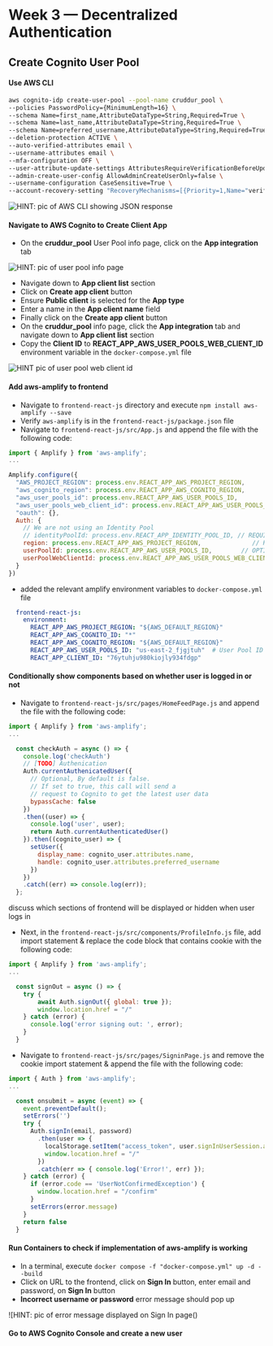 # Week 3 — Decentralized Authentication
## Create Cognito User Pool
#### Use AWS CLI
```bash
aws cognito-idp create-user-pool --pool-name cruddur_pool \
--policies PasswordPolicy={MinimumLength=16} \
--schema Name=first_name,AttributeDataType=String,Required=True \
--schema Name=last_name,AttributeDataType=String,Required=True \
--schema Name=preferred_username,AttributeDataType=String,Required=True \
--deletion-protection ACTIVE \
--auto-verified-attributes email \
--username-attributes email \
--mfa-configuration OFF \
--user-attribute-update-settings AttributesRequireVerificationBeforeUpdate=email \
--admin-create-user-config AllowAdminCreateUserOnly=false \
--username-configuration CaseSensitive=True \
--account-recovery-setting "RecoveryMechanisms=[{Priority=1,Name="verified_email"}]"
```
![HINT: pic of AWS CLI showing JSON response]()
#### Navigate to AWS Cognito to Create Client App
* On the **cruddur_pool** User Pool info page, click on the **App integration** tab

![HINT: pic of user pool info page]()
* Navigate down to **App client list** section
* Click on **Create app client** button
* Ensure **Public client** is selected for the **App type**
* Enter a name in the **App client name** field
* Finally click on the **Create app client** button
* On the **cruddur_pool** info page, click the **App integration** tab and navigate down to **App client list** section
* Copy the **Client ID** to **REACT_APP_AWS_USER_POOLS_WEB_CLIENT_ID** environment variable in the `docker-compose.yml` file

![HINT pic of user pool web client id]()
#### Add aws-amplify to frontend
* Navigate to `frontend-react-js` directory and execute `npm install aws-amplify --save`
* Verify `aws-amplify` is in the `frontend-react-js/package.json` file
* Navigate to `frontend-react-js/src/App.js` and append the file with the following code:

```js
import { Amplify } from 'aws-amplify'; 
...

Amplify.configure({
  "AWS_PROJECT_REGION": process.env.REACT_APP_AWS_PROJECT_REGION,
  "aws_cognito_region": process.env.REACT_APP_AWS_COGNITO_REGION,
  "aws_user_pools_id": process.env.REACT_APP_AWS_USER_POOLS_ID,
  "aws_user_pools_web_client_id": process.env.REACT_APP_AWS_USER_POOLS_WEB_CLIENT_ID,
  "oauth": {},
  Auth: {
    // We are not using an Identity Pool
    // identityPoolId: process.env.REACT_APP_IDENTITY_POOL_ID, // REQUIRED - Amazon Cognito Identity Pool ID
    region: process.env.REACT_APP_AWS_PROJECT_REGION,              // REQUIRED - Amazon Cognito Region
    userPoolId: process.env.REACT_APP_AWS_USER_POOLS_ID,        // OPTIONAL - Amazon Cognito User Pool ID
    userPoolWebClientId: process.env.REACT_APP_AWS_USER_POOLS_WEB_CLIENT_ID,  // OPTIONAL - Amazon Cognito 
  }
})
```
* added the relevant amplify environment variables to `docker-compose.yml` file

```yaml
  frontend-react-js:
    environment:
      REACT_APP_AWS_PROJECT_REGION: "${AWS_DEFAULT_REGION}"
      REACT_APP_AWS_COGNITO_ID: "*"
      REACT_APP_AWS_COGNITO_REGION: "${AWS_DEFAULT_REGION}"
      REACT_APP_AWS_USER_POOLS_ID: "us-east-2_fjgjtuh"  # User Pool ID
      REACT_APP_CLIENT_ID: "76ytuhju980kiojly934fdgp"
```
#### Conditionally show components based on whether user is logged in or not
* Navigate to `frontend-react-js/src/pages/HomeFeedPage.js` and append the file with the following code:

```js
import { Amplify } from 'aws-amplify'; 
...

  const checkAuth = async () => {
    console.log('checkAuth')
    // [TODO] Authenication
    Auth.currentAuthenicatedUser({
      // Optional, By default is false.
      // If set to true, this call will send a 
      // request to Cognito to get the latest user data
      bypassCache: false
    })
    .then((user) => {
      console.log('user', user);
      return Auth.currentAuthenticatedUser()
    }).then((cognito_user) => {
      setUser({
        display_name: cognito_user.attributes.name,
        handle: cognito_user.attributes.preferred_username
      })
    })
    .catch((err) => console.log(err));
  };
```
discuss which sections of frontend will be displayed or hidden when user logs in

* Next, in the `frontend-react-js/src/components/ProfileInfo.js` file, add import statement & replace the code block that contains cookie with the following code:

```js
import { Amplify } from 'aws-amplify'; 
...

  const signOut = async () => {
    try {
        await Auth.signOut({ global: true });
        window.location.href = "/"
    } catch (error) {
      console.log('error signing out: ', error);
    }
  }
```

* Navigate to `frontend-react-js/src/pages/SigninPage.js` and remove the cookie import statement & append the file with the following code:

```js
import { Auth } from 'aws-amplify';
...

  const onsubmit = async (event) => {
    event.preventDefault();
    setErrors('')
    try {
      Auth.signIn(email, password)
        .then(user => {
          localStorage.setItem("access_token", user.signInUserSession.accessToken.jwtToken)
          window.location.href = "/"                               
        })
        .catch(err => { console.log('Error!', err) });
    } catch (error) {
      if (error.code == 'UserNotConfirmedException') {
        window.location.href = "/confirm"
      }
      setErrors(error.message)
    }
    return false
  }
```
#### Run Containers to check if implementation of aws-amplify is working
* In a terminal, execute `docker compose -f "docker-compose.yml" up -d --build`
* Click on URL to the frontend, click on **Sign In** button, enter email and password, on **Sign In** button
* **Incorrect username or password** error message should pop up

![HINT: pic of error message displayed on Sign In page()

#### Go to AWS Cognito Console and create a new user

